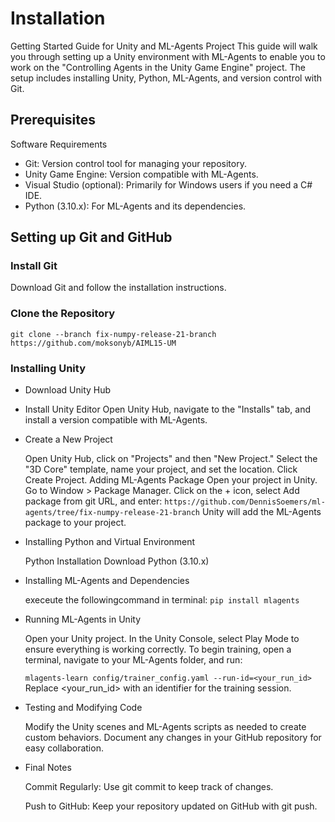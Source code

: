 # Installation
Getting Started Guide for Unity and ML-Agents Project
This guide will walk you through setting up a Unity environment with ML-Agents to enable you to work on the "Controlling Agents in the Unity Game Engine" project. The setup includes installing Unity, Python, ML-Agents, and version control with Git.

## Prerequisites

Software Requirements
- Git: Version control tool for managing your repository.
- Unity Game Engine: Version compatible with ML-Agents.
- Visual Studio (optional): Primarily for Windows users if you need a C# IDE.
- Python (3.10.x): For ML-Agents and its dependencies.
## Setting up Git and GitHub

### Install Git
Download Git and follow the installation instructions.
### Clone the Repository
`git clone --branch fix-numpy-release-21-branch https://github.com/moksonyb/AIML15-UM`
### Installing Unity
- Download Unity Hub
- Install Unity Editor
Open Unity Hub, navigate to the "Installs" tab, and install a version compatible with ML-Agents.
- Create a New Project
  
  Open Unity Hub, click on "Projects" and then "New Project."
Select the "3D Core" template, name your project, and set the location.
Click Create Project.
Adding ML-Agents Package
Open your project in Unity.
Go to Window > Package Manager.
Click on the + icon, select Add package from git URL, and enter:
`https://github.com/DennisSoemers/ml-agents/tree/fix-numpy-release-21-branch`
Unity will add the ML-Agents package to your project.
- Installing Python and Virtual Environment

  Python Installation
Download Python (3.10.x)

- Installing ML-Agents and Dependencies

  execeute the followingcommand in terminal:
`pip install mlagents`
- Running ML-Agents in Unity

  Open your Unity project.
In the Unity Console, select Play Mode to ensure everything is working correctly.
To begin training, open a terminal, navigate to your ML-Agents folder, and run:

  `mlagents-learn config/trainer_config.yaml --run-id=<your_run_id>`
Replace <your_run_id> with an identifier for the training session.
- Testing and Modifying Code

  Modify the Unity scenes and ML-Agents scripts as needed to create custom behaviors.
Document any changes in your GitHub repository for easy collaboration.
-  Final Notes

   Commit Regularly: Use git commit to keep track of changes.
   
   Push to GitHub: Keep your repository updated on GitHub with git push.

